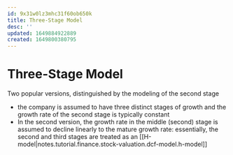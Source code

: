 ```yaml
---
id: 9x31w0lz3mhc31f60ob650k
title: Three-Stage Model
desc: ''
updated: 1649884922889
created: 1649800380795
---
```

# Three-Stage Model

Two popular versions, distinguished by the modeling of the second stage
- the company is assumed to have three distinct stages of growth and the growth rate of the second stage is typically constant
- In the second version, the growth rate in the middle (second) stage is assumed to decline linearly to the mature growth rate: essentially, the second and third stages are treated as an [[H-model|notes.tutorial.finance.stock-valuation.dcf-model.h-model]]
